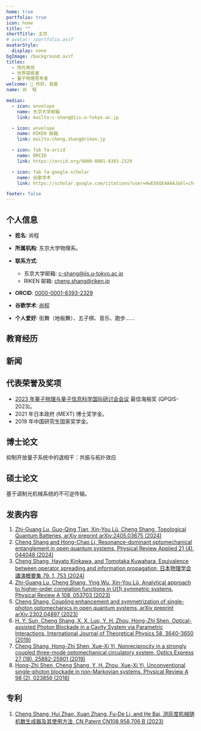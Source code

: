 ```yaml
---
home: true
portfolio: true
icon: home
title: ""
shortTitle: 主页
# avatar: /portfolio.avif
avatarStyle:
  display: none
bgImage: /background.avif
titles:
  - 阳光男孩
  - 世界探索者
  - 量子物理思考者
welcome: 👋 你好，我是
name: 尚  程

medias:
  - icon: envelope
    name: 东京大学邮箱
    link: mailto:c-shang@iis.u-tokyo.ac.jp

  - icon: envelope
    name: RIKEN 邮箱
    link: mailto:cheng.shang@riken.jp

  - icon: fab fa-orcid
    name: ORCID
    link: https://orcid.org/0000-0001-8393-2329

  - icon: fab fa-google-scholar
    name: 谷歌学术
    link: https://scholar.google.com/citations?user=HwEOkQEAAAAJ&hl=zh-CN

footer: false
---
```


## 个人信息

- **姓名**: 尚程

- **所属机构**: 东京大学物理系。

- **联系方式**:

  - 东京大学邮箱: <c-shang@iis.u-tokyo.ac.jp>
  - RIKEN 邮箱: <cheng.shang@riken.jp>

- **ORCID**: [0000-0001-8393-2329](https://orcid.org/0000-0001-8393-2329)

- **谷歌学术**: [尚程](https://scholar.google.com/citations?user=HwEOkQEAAAAJ&hl=zh-CN)

- **个人爱好**: 街舞（地板舞）、五子棋、音乐、跑步……

## 教育经历

<Experiences :items="experiences" />

## 新闻

## 代表荣誉及奖项

- [2023 年量子物理与量子信息科学国际研讨会会议](http://www.baqis.ac.cn/news/detail/?cid=1879) 最佳海报奖 (QPQIS-2023)。
- 2021 年日本政府 (MEXT) 博士奖学金。
- 2019 年中国研究生国家奖学金。

## 博士论文

抑制开放量子系统中的退相干：共振与拓扑效应

## 硕士论文

基于调制光机械系统的不可逆传输。

## 发表内容

1. [Zhi-Guang Lu, Guo-Qing Tian, Xin-You Lü, Cheng Shang, Topological Quantum Batteries, arXiv preprint arXiv:2405.03675 (2024)](https://arxiv.org/abs/2405.03675)
1. [Cheng Shang and Hong-Chao Li, Resonance-dominant optomechanical entanglement in open quantum systems, Physical Review Applied 21 (4), 044048 (2024)](https://journals.aps.org/prapplied/abstract/10.1103/PhysRevApplied.21.044048)
1. [Cheng Shang, Hayato Kinkawa, and Tomotaka Kuwahara, Equivalence between operator spreading and information propagation, 日本物理学会講演概要集 79. 1, 753 (2024)](https://scholar.google.com/citations?view_op=view_citation&hl=zh-CN&user=HwEOkQEAAAAJ&sortby=pubdate&citation_for_view=HwEOkQEAAAAJ:roLk4NBRz8UC)
1. [Zhi-Guang Lu, Cheng Shang, Ying Wu, Xin-You Lü, Analytical approach to higher-order correlation functions in U(1) symmetric systems, Physical Review A 108, 053703 (2023)](https://journals.aps.org/pra/abstract/10.1103/PhysRevA.108.053703)
1. [Cheng Shang, Coupling enhancement and symmetrization of single-photon optomechanics in open quantum systems, arXiv preprint arXiv:2302.04897 (2023)](https://arxiv.org/abs/2302.04897)
1. [H. Y. Sun, Cheng Shang, X. X. Luo, Y. H. Zhou, Hong-Zhi Shen, Optical-assisted Photon Blockade in a Cavity System via Parametric Interactions, International Journal of Theoretical Physics 58, 3640-3650 (2019)](https://link.springer.com/article/10.1007/s10773-019-04229-x)
1. [Cheng Shang, Hong-Zhi Shen, Xue-Xi Yi, Nonreciprocity in a strongly coupled three-mode optomechanical circulatory system, Optics Express 27 (18), 25882-25901 (2019)](https://opg.optica.org/oe/fulltext.cfm?uri=oe-27-18-25882&id=417227)
1. [Hong-Zhi Shen, Cheng Shang, Y. H. Zhou, Xue-Xi Yi, Unconventional single-photon blockade in non-Markovian systems, Physical Review A 98 (2), 023856 (2018)](https://journals.aps.org/pra/abstract/10.1103/PhysRevA.98.023856)

## 专利

1. [Cheng Shang, Hui Zhao, Xuan Zhang, Fu-De Li, and He Bai, 测灰度机械随机数生成器及其使用方法, CN Patent CN108,958,706 B (2023)](https://patents.google.com/patent/CN108958706B/zh)

<script setup lang="ts">
const experiences = [
  {
    type: 'study',
    place: "东京大学，日本",
    title: "博士，和<a href='http://hatano-lab.iis.u-tokyo.ac.jp/index-e.html' target='_blank'>Naomichi Hatano</a>教授",
    time: "2021 年 10 月 - 2024 年 9 月",
    content: "物理系",
  },
  {
    type: 'study',
    place: "留日学生，中国",
    time: "2020 年 10 月 - 2021 年 8 月",
    content: "中国留日预校<br>MEXT 博士奖学金候选人",
  },
  {
    type: 'study',
    place: "东北师范大学，中国",
    time: "2017 年 9 月 - 2020 年 6 月",
    title: "理学硕士，和<a href='https://cqs.nenu.edu.cn/' target='_blank'>衣学喜</a>教授",
    description: "物理学院",
  },
  {
    type: 'work',
    place: "量子计算中心，分析量子复杂性 RIKEN Hakubi 研究团队",
    time: "2023 年 4 月 - 2024 年 9 月",
    title: "初级研究员，和<a href='https://kuwahara-quantum.com/en/' target='_blank'>Tomotaka Kuwahara</a>博士",
  },
  {
    type: 'work',
    place: "量子计算中心，分析量子复杂性 RIKEN Hakubi 研究团队",
    time: "2024 年 10 月 - 至今",
    title: "博士后，和<a href='https://kuwahara-quantum.com/en/' target='_blank'>Tomotaka Kuwahara</a>博士",
  },
];
</script>
